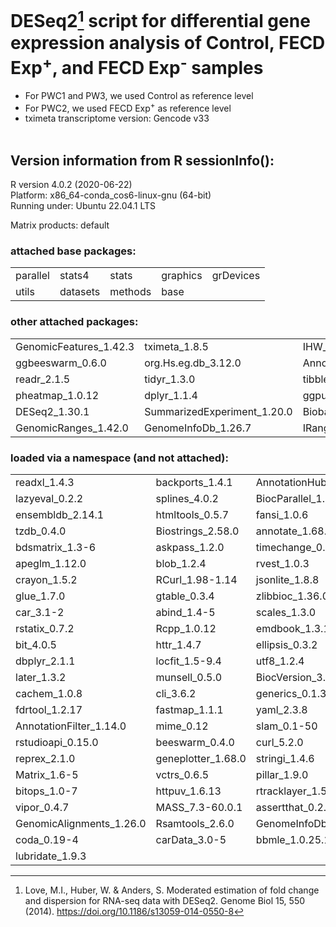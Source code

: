 # DESeq2[^1] script for differential gene expression analysis of Control, FECD Exp<sup>+</sup>, and FECD Exp<sup>-</sup> samples  
- For PWC1 and PW3, we used Control as reference level
- For PWC2, we used FECD Exp<sup>+</sup> as reference level
- tximeta transcriptome version: Gencode v33
<br></br>

## Version information from R sessionInfo():

R version 4.0.2 (2020-06-22)  
Platform: x86_64-conda_cos6-linux-gnu (64-bit)  
Running under: Ubuntu 22.04.1 LTS

Matrix products: default


### attached base packages:
|   |   |   |   |   |
|---|---|---|---|---|
| parallel | stats4 | stats | graphics | grDevices |
| utils | datasets | methods | base |   |


### other attached packages:
|   |   |   |   |   |
|---|---|---|---|---|
| GenomicFeatures_1.42.3 | tximeta_1.8.5 | IHW_1.18.0 | genefilter_1.72.1 | biomaRt_2.46.3 |
| ggbeeswarm_0.6.0 | org.Hs.eg.db_3.12.0 | AnnotationDbi_1.52.0 | forcats_0.5.1 | purrr_1.0.2 |
| readr_2.1.5 | tidyr_1.3.0 | tibble_3.2.1 | tidyverse_1.3.1 | RColorBrewer_1.1-2 |
| pheatmap_1.0.12 | dplyr_1.1.4 | ggpubr_0.4.0 | ggplot2_3.3.5 | stringr_1.4.0 |
| DESeq2_1.30.1 | SummarizedExperiment_1.20.0 | Biobase_2.50.0 | MatrixGenerics_1.2.1 | matrixStats_0.61.0 |
| GenomicRanges_1.42.0 | GenomeInfoDb_1.26.7 | IRanges_2.24.1 | S4Vectors_0.28.1 | BiocGenerics_0.36.1 |


### loaded via a namespace (and not attached):
|   |   |   |   |   |
|---|---|---|---|---|
| readxl_1.4.3 | backports_1.4.1 | AnnotationHub_2.22.1 | BiocFileCache_1.14.0 | plyr_1.8.9 |
| lazyeval_0.2.2 | splines_4.0.2 | BiocParallel_1.24.1 | lpsymphony_1.18.0 | digest_0.6.34 |
| ensembldb_2.14.1 | htmltools_0.5.7 | fansi_1.0.6 | magrittr_2.0.1 | memoise_2.0.1 |
| tzdb_0.4.0 | Biostrings_2.58.0 | annotate_1.68.0 | modelr_0.1.11 | vroom_1.6.5 |
| bdsmatrix_1.3-6 | askpass_1.2.0 | timechange_0.3.0 | prettyunits_1.2.0 | colorspace_2.1-0 |
| apeglm_1.12.0 | blob_1.2.4 | rvest_1.0.3 | rappdirs_0.3.3 | haven_2.5.4 |
| crayon_1.5.2 | RCurl_1.98-1.14 | jsonlite_1.8.8 | tximport_1.18.0 | survival_3.5-7 |
| glue_1.7.0 | gtable_0.3.4 | zlibbioc_1.36.0 | XVector_0.30.0 | DelayedArray_0.16.3 |
| car_3.1-2 | abind_1.4-5 | scales_1.3.0 | mvtnorm_1.2-4 | DBI_1.2.1 |
| rstatix_0.7.2 | Rcpp_1.0.12 | emdbook_1.3.13 | xtable_1.8-4 | progress_1.2.3 |
| bit_4.0.5 | httr_1.4.7 | ellipsis_0.3.2 | pkgconfig_2.0.3 | XML_3.99-0.16 |
| dbplyr_2.1.1 | locfit_1.5-9.4 | utf8_1.2.4 | tidyselect_1.2.0 | rlang_1.1.3 |
| later_1.3.2 | munsell_0.5.0 | BiocVersion_3.12.0 | cellranger_1.1.0 | tools_4.0.2 |
| cachem_1.0.8 | cli_3.6.2 | generics_0.1.3 | RSQLite_2.3.5 | broom_1.0.5 |
| fdrtool_1.2.17 | fastmap_1.1.1 | yaml_2.3.8 | bit64_4.0.5 | fs_1.6.3 |
| AnnotationFilter_1.14.0 | mime_0.12 | slam_0.1-50 | xml2_1.3.6 | compiler_4.0.2 |
| rstudioapi_0.15.0 | beeswarm_0.4.0 | curl_5.2.0 | interactiveDisplayBase_1.28.0 | ggsignif_0.6.4 |
| reprex_2.1.0 | geneplotter_1.68.0 | stringi_1.4.6 | lattice_0.22-5 | ProtGenerics_1.22.0 |
| Matrix_1.6-5 | vctrs_0.6.5 | pillar_1.9.0 | lifecycle_1.0.4 | BiocManager_1.30.22 |
| bitops_1.0-7 | httpuv_1.6.13 | rtracklayer_1.50.0 | R6_2.5.1 | promises_1.2.1 |
| vipor_0.4.7 | MASS_7.3-60.0.1 | assertthat_0.2.0 | openssl_2.1.1 | withr_3.0.0 |
| GenomicAlignments_1.26.0 | Rsamtools_2.6.0 | GenomeInfoDbData_1.2.4 | hms_1.1.3 | grid_4.0.2 |
| coda_0.19-4 | carData_3.0-5 | bbmle_1.0.25.1 | numDeriv_2016.8-1.1 | shiny_1.8.0 |
| lubridate_1.9.3 |   |   |   |   |  
  


[^1]: Love, M.I., Huber, W. & Anders, S. Moderated estimation of fold change and dispersion for RNA-seq data with DESeq2. Genome Biol 15, 550 (2014). https://doi.org/10.1186/s13059-014-0550-8
